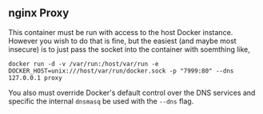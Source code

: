 nginx Proxy
----

This container must be run with access to the host Docker instance. However you wish to do that is fine, but the easiest (and maybe most insecure) is to just pass the socket into the container with soemthing like,

```
docker run -d -v /var/run:/host/var/run -e DOCKER_HOST=unix:///host/var/run/docker.sock -p "7999:80" --dns 127.0.0.1 proxy
```

You also must override Docker's default control over the DNS services and specific the internal `dnsmasq` be used with the `--dns` flag.
